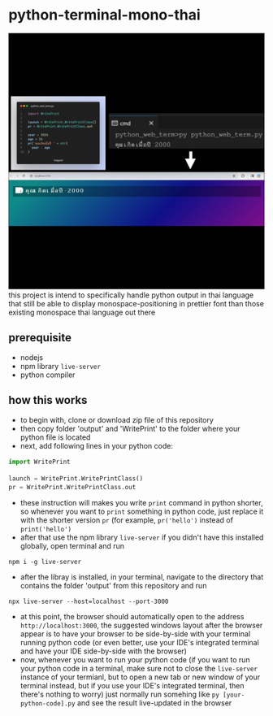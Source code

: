 # python-terminal-mono-thai
![demo image](demo.png)
this project is intend to specifically handle python output in thai language that still be able to display monospace-positioning in prettier font than those existing monospace thai language out there

## prerequisite
- nodejs
- npm library `live-server`
- python compiler

## how this works

- to begin with, clone or download zip file of this repository
- then copy folder 'output' and 'WritePrint' to the folder where your python file is located
- next, add following lines in your python code:

```py
import WritePrint

launch = WritePrint.WritePrintClass()
pr = WritePrint.WritePrintClass.out
```

- these instruction will makes you write `print` command in python shorter, so whenever you want to `print` something in python code, just replace it with the shorter version `pr` (for example, `pr('hello')` instead of `print('hello')`
- after that use the npm library `live-server` if you didn't have this installed globally, open terminal and run

```
npm i -g live-server
```

- after the libray is installed, in your terminal, navigate to the directory that contains the folder 'output' from this repository and run

```
npx live-server --host=localhost --port-3000
```

- at this point, the browser should automatically open to the address `http://localhost:3000`, the suggested windows layout after the browser appear is to have your browser to be side-by-side with your terminal running python code (or even better, use your IDE's integrated terminal and have your IDE side-by-side with the browser)
- now, whenever you want to run your python code (if you want to run your python code in a terminal, make sure not to close the `live-server` instance of your termianl, but to open a new tab or new window of your terminal instead, but if you use your IDE's integrated terminal, then there's nothing to worry) just normally run somehing like `py [your-python-code].py` and see the result live-updated in the browser
